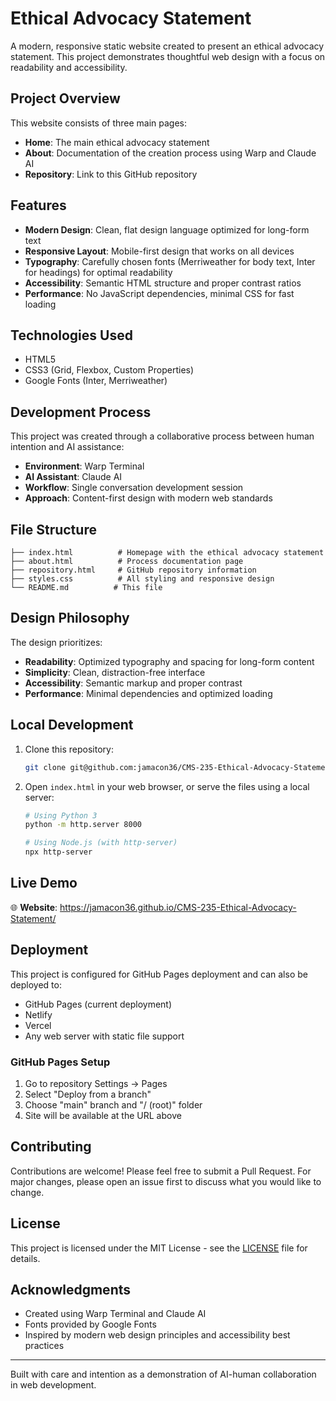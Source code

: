 # Ethical Advocacy Statement

A modern, responsive static website created to present an ethical advocacy statement. This project demonstrates thoughtful web design with a focus on readability and accessibility.

## Project Overview

This website consists of three main pages:
- **Home**: The main ethical advocacy statement
- **About**: Documentation of the creation process using Warp and Claude AI
- **Repository**: Link to this GitHub repository

## Features

- **Modern Design**: Clean, flat design language optimized for long-form text
- **Responsive Layout**: Mobile-first design that works on all devices
- **Typography**: Carefully chosen fonts (Merriweather for body text, Inter for headings) for optimal readability
- **Accessibility**: Semantic HTML structure and proper contrast ratios
- **Performance**: No JavaScript dependencies, minimal CSS for fast loading

## Technologies Used

- HTML5
- CSS3 (Grid, Flexbox, Custom Properties)
- Google Fonts (Inter, Merriweather)

## Development Process

This project was created through a collaborative process between human intention and AI assistance:
- **Environment**: Warp Terminal
- **AI Assistant**: Claude AI
- **Workflow**: Single conversation development session
- **Approach**: Content-first design with modern web standards

## File Structure

```
├── index.html          # Homepage with the ethical advocacy statement
├── about.html          # Process documentation page
├── repository.html     # GitHub repository information
├── styles.css          # All styling and responsive design
└── README.md          # This file
```

## Design Philosophy

The design prioritizes:
- **Readability**: Optimized typography and spacing for long-form content
- **Simplicity**: Clean, distraction-free interface
- **Accessibility**: Semantic markup and proper contrast
- **Performance**: Minimal dependencies and optimized loading

## Local Development

1. Clone this repository:
   ```bash
   git clone git@github.com:jamacon36/CMS-235-Ethical-Advocacy-Statement.git
   ```

2. Open `index.html` in your web browser, or serve the files using a local server:
   ```bash
   # Using Python 3
   python -m http.server 8000
   
   # Using Node.js (with http-server)
   npx http-server
   ```

## Live Demo

🌐 **Website**: https://jamacon36.github.io/CMS-235-Ethical-Advocacy-Statement/

## Deployment

This project is configured for GitHub Pages deployment and can also be deployed to:
- GitHub Pages (current deployment)
- Netlify
- Vercel
- Any web server with static file support

### GitHub Pages Setup
1. Go to repository Settings → Pages
2. Select "Deploy from a branch"
3. Choose "main" branch and "/ (root)" folder
4. Site will be available at the URL above

## Contributing

Contributions are welcome! Please feel free to submit a Pull Request. For major changes, please open an issue first to discuss what you would like to change.

## License

This project is licensed under the MIT License - see the [LICENSE](LICENSE) file for details.

## Acknowledgments

- Created using Warp Terminal and Claude AI
- Fonts provided by Google Fonts
- Inspired by modern web design principles and accessibility best practices

---

Built with care and intention as a demonstration of AI-human collaboration in web development.

